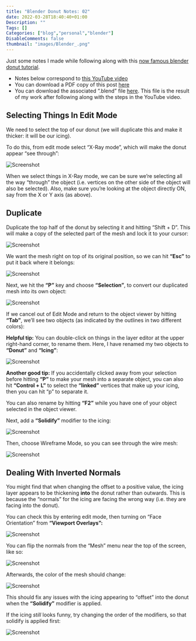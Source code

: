 ```yaml
---
title: "Blender Donut Notes: 02"
date: 2022-03-28T18:40:40+01:00
Description: ""
Tags: []
Categories: ["blog","personal","blender"]
DisableComments: false
thumbnail: "images/Blender_.png"
---
```

Just some notes I made while following along with this [now famous blender donut tutorial](https://www.youtube.com/watch?v=nIoXOplUvAw&list=PLjEaoINr3zgFX8ZsChQVQsuDSjEqdWMAD&index=1).
- Notes below correspond to [this YouTube video](https://youtu.be/7wKnPclzYY8?list=PLjEaoINr3zgFX8ZsChQVQsuDSjEqdWMAD)
- You can download a PDF copy of this post [here](www.google.com)
- You can download the associated “.blend” file [here](www.google.com). This file is the result of my work after following along with the steps in the YouTube video.

## Selecting Things In Edit Mode

We need to select the top of our donut (we will duplicate this and make it thicker: it will be our icing).

To do this, from edit mode select “X-Ray mode”, which will make the donut appear “see through”:

![Screenshot](/images/Blender_donut2/1.png)

When we select things in X-Ray mode, we can be sure we’re selecting all the way “through” the object (i.e. vertices on the other side of the object will also be selected). Also, make sure you’re looking at the object directly ON, say from the X or Y axis (as above).

## Duplicate

Duplicate the top half of the donut by selecting it and hitting “Shift + D”. This will make a copy of the selected part of the mesh and lock it to your cursor:

![Screenshot](/images/Blender_donut2/2.png)

We want the mesh right on top of its original position, so we can hit **“Esc”** to put it back where it belongs:

![Screenshot](/images/Blender_donut2/3.png)

Next, we hit the **“P”** key and choose **“Selection”**, to convert our duplicated mesh into its own object:

![Screenshot](/images/Blender_donut2/4.png)

If we cancel out of Edit Mode and return to the object viewer by hitting **“Tab”**, we’ll see two objects (as indicated by the outlines in two different colors):

**Helpful tip:** You can double-click on things in the layer editor at the upper right-hand corner, to rename them. Here, I have renamed my two objects to **“Donut”** and **“Icing”**:

![Screenshot](/images/Blender_donut2/5.png)

**Another good tip:** If you accidentally clicked away from your selection before hitting **“P”** to make your mesh into a separate object, you can also hit **“Control + L”** to select the **“linked”** vertices that make up your icing, then you can hit “p” to separate it.

You can also rename by hitting **“F2”** while you have one of your object selected in the object viewer.

Next, add a **“Solidify”** modifier to the icing:

![Screenshot](/images/Blender_donut2/6.png)

Then, choose Wireframe Mode, so you can see through the wire mesh:

![Screenshot](/images/Blender_donut2/7.png)

## Dealing With Inverted Normals 

You might find that when changing the offset to a positive value, the icing layer appears to be thickening **into** the donut rather than outwards. This is because the “normals” for the icing are facing the wrong way (i.e. they are facing into the donut).

You can check this by entering edit mode, then turning on “Face Orientation” from **“Viewport Overlays”:**

![Screenshot](/images/Blender_donut2/8.png)

You can flip the normals from the “Mesh” menu near the top of the screen, like so:

![Screenshot](/images/Blender_donut2/9.png)

Afterwards, the color of the mesh should change:

![Screenshot](/images/Blender_donut2/10.png)

This should fix any issues with the icing appearing to “offset” into the donut when the **“Solidify”** modifier is applied.

If the icing *still* looks funny, try changing the order of the modifiers, so that solidify is applied first:

![Screenshot](/images/Blender_donut2/11.png)

